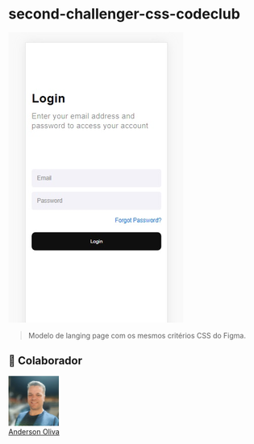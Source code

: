 # second-challenger-css-codeclub

<img src="./print.img" alt="exemplo imagem">

> Modelo de langing page com os mesmos critérios CSS do Figma.

## 🤝 Colaborador

<table>
  <tr>
      <a href="https://www.linkedin.com/in/anderson-oliva/">
        <img src="./meuperfil.img" width="100px;" alt="Foto do Anderson Oliva no GitHub"/><br>
        <sub>
          <a href= "https://www.linkedin.com/in/anderson-oliva/" >Anderson Oliva</a>
        </sub>
      </a>
    </td>
  </tr>
</table>
